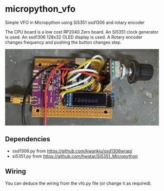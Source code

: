 # micropython_vfo
Simple VFO in Micropython using Si5351 ssd1306 and rotary encoder

The CPU board is a low cost RP2040 Zero board.
An Si5351 clock generator is used.
An ssd1306 128x32 OLED display is used.
A Rotary encoder changes frequency and pushing the button changes step.

![Picture of the prototype](board.JPG "Picture of the board")

## Dependencies

- ssd1306.py from https://github.com/kwankiu/ssd1306wrap/
- si5351.py from https://github.com/hwstar/Si5351_Micropython

## Wiring

You can deduce the wiring from the vfo.py file (or change it as required).
